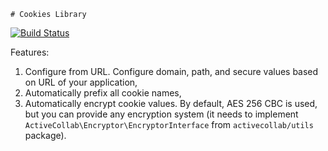     # Cookies Library

[![Build Status](https://travis-ci.org/activecollab/cookies.svg?branch=master)](https://travis-ci.org/activecollab/cookies)

Features:

1. Configure from URL. Configure domain, path, and secure values based on URL of your application,
1. Automatically prefix all cookie names,
1. Automatically encrypt cookie values. By default, AES 256 CBC is used, but you can provide any encryption system (it needs to implement `ActiveCollab\Encryptor\EncryptorInterface` from `activecollab/utils` package).

